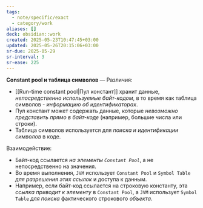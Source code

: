 ```yaml
---
tags:
  - note/specific/exact
  - category/work
aliases: []
deck: obsidian::work
created: 2025-05-23T10:47:45+03:00
updated: 2025-05-26T20:15:06+03:00
sr-due: 2025-05-29
sr-interval: 3
sr-ease: 225
---
```


**Constant pool и таблица символов**
—
Различия:

- [[Run-time constant pool|Пул констант]] хранит данные, *непосредственно используемые байт-кодом*, в то время как таблица символов - *информацию об идентификаторах*.
- Пул констант может содержать данные, которые *невозможно представить прямо в байт-коде* (например, большие числа или строки).
- Таблица символов используется для *поиска и идентификации символов* в коде. 

Взаимодействие:

- Байт-код ссылается *на элементы `Constant Pool`*, а не непосредственно на значения. 
- Во время выполнения, `JVM` использует `Constant Pool` и `Symbol Table` *для разрешения этих ссылок* и доступа к данным. 
- Например, если байт-код ссылается на строковую константу, эта *ссылка приводит к элементу* в `Constant Pool`, а `JVM` использует `Symbol Table` *для поиска* фактического строкового *объекта*.

